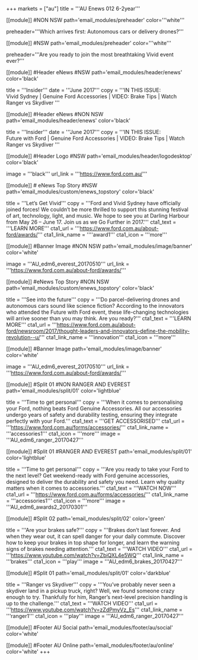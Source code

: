 +++
markets = ["au"]
title = '''AU Enews 012 6-2year'''

[[module]] #NON NSW
path='email_modules/preheader'
color='''white'''

   preheader='''Which arrives first: Autonomous cars or delivery drones?'''
   
   [[module]] #NSW
path='email_modules/preheader'
color='''white'''

   preheader='''Are you ready to join the most breathtaking Vivid event ever?'''


[[module]] #Header eNews #NSW
path='email_modules/header/enews'
color='black'

  title = '''Insider'''
  date = '''June 2017'''
  copy = '''IN THIS ISSUE:<br />Vivid Sydney | Genuine Ford Accessories | VIDEO: Brake Tips | Watch Ranger vs Skydiver '''
  
  [[module]] #Header eNews #NON NSW
path='email_modules/header/enews'
color='black'

  title = '''Insider'''
  date = '''June 2017'''
  copy = '''IN THIS ISSUE:<br />Future with Ford | Genuine Ford Accessories | VIDEO: Brake Tips | Watch Ranger vs Skydiver '''

[[module]] #Header Logo  #NSW
path='email_modules/header/logodesktop'
color='black'

  image = '''black'''
  url_link = '''https://www.ford.com.au/'''

[[module]] # eNews Top Story #NSW
path='email_modules/custom/enews_topstory'
color='black'

  title = '''Let’s Get Vivid'''
  copy = '''Ford and Vivid Sydney have officially joined forces! We couldn’t be more thrilled to support this stunning festival of art, technology, light, and music. We hope to see you at Darling Harbour from May 26 – June 17. Join us as we Go Further in 2017.'''
  cta1_text = '''LEARN MORE'''
  cta1_url = '''https://www.ford.com.au/about-ford/awards/'''
  cta1_link_name = ''''award1'''
  cta1_icon = '''more'''
  
  [[module]] #Banner Image #NON NSW
path='email_modules/image/banner'
color='white'

  image = '''AU_edm6_everest_20170510'''
  url_link = '''https://www.ford.com.au/about-ford/awards/'''
  
 [[module]] #eNews Top Story #NON NSW
path='email_modules/custom/enews_topstory'
color='black'

 title = '''See into the future'''
  copy = '''Do parcel-delivering drones and autonomous cars sound like science fiction? According to the innovators who attended the Future with Ford event, these life-changing technologies will arrive sooner than you may think. Are you ready?'''
  cta1_text = '''LEARN MORE'''
  cta1_url = '''https://www.ford.com.au/about-ford/newsroom/2017/thought-leaders-and-innovators-define-the-mobility-revolution--u/'''
  cta1_link_name = '''innovation'''
  cta1_icon = '''more'''
  

  [[module]] #Banner Image
path='email_modules/image/banner'
color='white'

  image = '''AU_edm6_everest_20170510'''
  url_link = '''https://www.ford.com.au/about-ford/awards/'''

[[module]] #Split 01 #NON RANGER AND EVEREST
path='email_modules/split/01'
color='lightblue'

title = '''Time to get personal'''
  copy = '''When it comes to personalising your Ford, nothing beats Ford Genuine Accessories. All our accessories undergo years of safety and durability testing, ensuring they integrate perfectly with your Ford.'''
  cta1_text = '''GET ACCESSORISED'''
  cta1_url = '''https://www.ford.com.au/forms/accessories/'''
  cta1_link_name = '''accessories1'''
  cta1_icon = '''more'''
  image = '''AU_edm6_ranger_20170427'''

[[module]] #Split 01 #RANGER AND EVEREST
path='email_modules/split/01'
color='lightblue'

title = '''Time to get personal'''
  copy = '''Are you ready to take your Ford to the next level? Get weekend-ready with Ford genuine accessories, designed to deliver the durability and safety you need. Learn why quality matters when it comes to accessories.'''
  cta1_text = '''WATCH NOW'''
  cta1_url = '''https://www.ford.com.au/forms/accessories/'''
  cta1_link_name = '''accessories1'''
  cta1_icon = '''more'''
  image = '''AU_edm6_awards2_20170301'''

  [[module]] #Split 02
path='email_modules/split/02'
color='green'

  title = '''Are your brakes safe?'''
  copy = '''Brakes don’t last forever. And when they wear out, it can spell danger for your daily commute. Discover how to keep your brakes in top shape for longer, and learn the warning signs of brakes needing attention.'''
  cta1_text = '''WATCH VIDEO'''
  cta1_url = '''https://www.youtube.com/watch?v=ZbiQXL4e5WQ'''
  cta1_link_name = '''brakes'''
  cta1_icon = '''play'''
  image = '''AU_edm6_brakes_20170427'''
  
  [[module]] #Split 01
path='email_modules/split/01'
color='darkblue'

title = '''Ranger vs Skydiver'''
  copy = '''You’ve probably never seen a skydiver land in a pickup truck, right? Well, we found someone crazy enough to try. Thankfully for him, Ranger’s next-level precision handling is up to the challenge.'''
  cta1_text = '''WATCH VIDEO'''
  cta1_url = '''https://www.youtube.com/watch?v=zZdPmyVz_Es'''
  cta1_link_name = '''ranger1'''
  cta1_icon = '''play'''
  image = '''AU_edm6_ranger_20170427'''

  
[[module]] #Footer AU Social
path='email_modules/footer/au/social'
color='white'

[[module]] #Footer AU Online
path='email_modules/footer/au/online'
color='white'
+++
